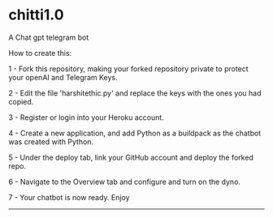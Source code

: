 # chitti1.0
A Chat gpt telegram bot

How to create this:

1 - Fork this repository, making your forked repository private to protect your openAI and Telegram Keys.

2 - Edit the file 'harshitethic.py' and replace the keys with the ones you had copied.

3 - Register or login into your Heroku account.

4 - Create a new application, and add Python as a buildpack as the chatbot was created with Python.

5 - Under the deploy tab, link your GitHub account and deploy the forked repo.

6 - Navigate to the Overview tab and configure and turn on the dyno.

7 - Your chatbot is now ready. Enjoy


-------------------------------------------------------------------------------------------------------------------------------------------------------------------------
